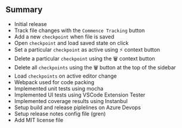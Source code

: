 ## Summary
- Initial release
- Track file changes with the `Commence Tracking` button
- Add a new `checkpoint` when file is saved
- Open `checkpoint` and load saved state on click
- Set a particular `checkpoint` as active using ⚡ context button
- Delete a particular `checkpoint` using the 🗑️ context button
- Delete all `checkpoints` using the 🗑️ button at the top of the sidebar
- Load `checkpoints` on active editor change
- Webpack used for code packing
- Implemented unit tests using mocha
- Implemented UI tests using VSCode Extension Tester
- Implemented coverage results using Instanbul
- Setup build and release piplelines on Azure Devops
- Setup release notes config file (gren)
- Add MIT license file
